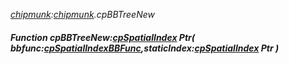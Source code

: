 _[chipmunk](../../modules/chipmunk/chipmunk-module.md):[chipmunk](../../modules/chipmunk/chipmunk-module.md).cpBBTreeNew_
##### Function cpBBTreeNew:[cpSpatialIndex](../../modules/chipmunk/chipmunk-cpspatialindex.md) Ptr( bbfunc:[cpSpatialIndexBBFunc](../../modules/chipmunk/chipmunk-cpspatialindexbbfunc.md),staticIndex:[cpSpatialIndex](../../modules/chipmunk/chipmunk-cpspatialindex.md) Ptr )
